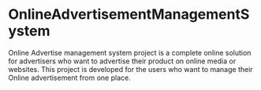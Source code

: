 # OnlineAdvertisementManagementSystem
Online Advertise management system project is a complete online solution for advertisers who want to advertise their product on online media or websites. This project is developed for the users who want to manage their Online advertisement from one place. 
